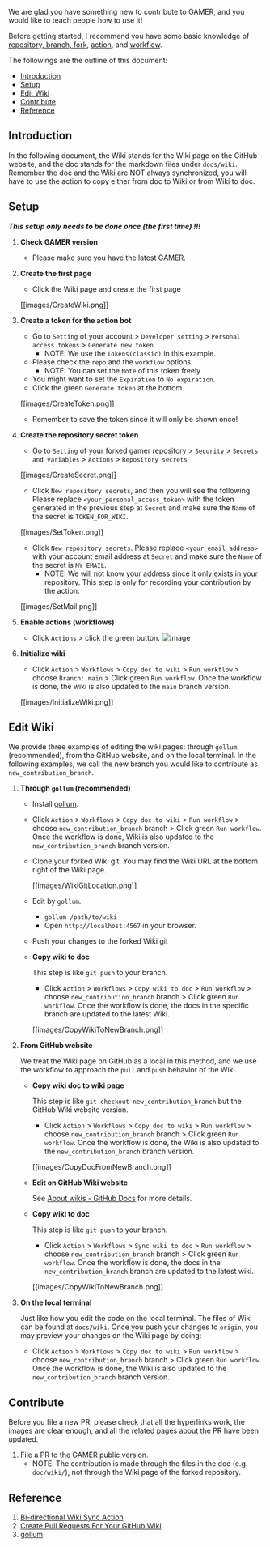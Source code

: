 We are glad you have something new to contribute to GAMER, and you would like to teach people how to use it!

Before getting started, I recommend you have some basic knowledge of [repository, branch, fork](https://docs.github.com/en/repositories/creating-and-managing-repositories/about-repositories), [action](https://docs.github.com/en/actions), and [workflow](https://docs.github.com/en/actions/using-workflows).

The followings are the outline of this document:
* [Introduction](#Introduction)
* [Setup](#Setup)
* [Edit Wiki](#Edit-Wiki)
* [Contribute](#Contribute)
* [Reference](#Reference)

## Introduction
In the following document, the Wiki stands for the Wiki page on the GitHub website, and the doc stands for the markdown files under `docs/wiki`. Remember the doc and the Wiki are NOT always synchronized, you will have to use the action to copy either from doc to Wiki or from Wiki to doc. 

## Setup
**_This setup only needs to be done once (the first time) !!!_**

1. **Check GAMER version**
   * Please make sure you have the latest GAMER.

1. **Create the first page**
   * Click the Wiki page and create the first page

   [[images/CreateWiki.png]]

1. **Create a token for the action bot**
   * Go to `Setting` of your account > `Developer setting` > `Personal access tokens` > `Generate new token`
      - NOTE: We use the `Tokens(classic)` in this example.
   * Please check the `repo` and the `workflow` options.
      - NOTE: You can set the `Note` of this token freely
   * You might want to set the `Expiration` to `No expiration`.
   * Click the green `Generate token` at the bottom.

   [[images/CreateToken.png]]

   * Remember to save the token since it will only be shown once!

1. **Create the repository secret token**
   * Go to `Setting` of your forked gamer repository > `Security` > `Secrets and variables` > `Actions` > `Repository secrets`
   
   [[images/CreateSecret.png]]

   * Click `New repository secrets`, and then you will see the following. Please replace `<your_personal_access_token>` with the token generated in the previous step at `Secret` and make sure the `Name` of the secret is `TOKEN_FOR_WIKI`. 

   [[images/SetToken.png]]

   * Click `New repository secrets`. Please replace `<your_email_address>` with your account email address at `Secret` and make sure the `Name` of the secret is `MY_EMAIL`.
      - NOTE: We will not know your address since it only exists in your repository. This step is only for recording your contribution by the action.

   [[images/SetMail.png]]

1. **Enable actions (workflows)**
   * Click `Actions` > click the green button.
   ![image](https://github.com/ChunYen-Chen/CheckNode/assets/70311975/9e58d4a8-3248-4ceb-81ff-276a6943149d)

1. **Initialize wiki**
   * Click `Action` > `Workflows` > `Copy doc to wiki` > `Run workflow` > choose `Branch: main` > Click green `Run workflow`. Once the workflow is done, the wiki is also updated to the `main` branch version.

   [[images/InitializeWiki.png]]

## Edit Wiki
We provide three examples of editing the wiki pages: through `gollum` (recommended), from the GitHub website, and on the local terminal. In the following examples, we call the new branch you would like to contribute as `new_contribution_branch`.

1. **Through `gollum` (recommended)**
   - Install [gollum](https://github.com/gollum/gollum).
   - Click `Action` > `Workflows` > `Copy doc to wiki` > `Run workflow` > choose `new_contribution_branch` branch > Click green `Run workflow`. Once the workflow is done, Wiki is also updated to the `new_contribution_branch` branch version.
   - Clone your forked Wiki git. You may find the Wiki URL at the bottom right of the Wiki page.

     [[images/WikiGitLocation.png]]

   - Edit by `gollum`. 
     * `gollum /path/to/wiki`
     * Open `http://localhost:4567` in your browser.
   - Push your changes to the forked Wiki git
   - **Copy wiki to doc**

     This step is like `git push` to your branch.
     * Click `Action` > `Workflows` > `Copy wiki to doc` > `Run workflow` > choose `new_contribution_branch` branch > Click green `Run workflow`. Once the workflow is done, the docs in the specific branch are updated to the latest Wiki.

     [[images/CopyWikiToNewBranch.png]]

1. **From GitHub website**

   We treat the Wiki page on GitHub as a local in this method, and we use the workflow to approach the `pull` and `push` behavior of the Wiki.
   - **Copy wiki doc to wiki page**

     This step is like `git checkout new_contribution_branch` but the GitHub Wiki website version. 
     * Click `Action` > `Workflows` > `Copy doc to wiki` > `Run workflow` > choose `new_contribution_branch` branch > Click green `Run workflow`. Once the workflow is done, the Wiki is also updated to the `new_contribution_branch` branch version.

      [[images/CopyDocFromNewBranch.png]]

   - **Edit on GitHub Wiki website**

      See [About wikis - GitHub Docs](https://docs.github.com/en/communities/documenting-your-project-with-wikis/about-wikis) for more details.
   - **Copy wiki to doc**

     This step is like `git push` to your branch.
     * Click `Action` > `Workflows` > `Sync wiki to doc` > `Run workflow` > choose `new_contribution_branch` branch > Click green `Run workflow`. Once the workflow is done, the docs in the `new_contribution_branch` branch are updated to the latest wiki.

      [[images/CopyWikiToNewBranch.png]]

1. **On the local terminal**

   Just like how you edit the code on the local terminal. The files of Wiki can be found at `docs/wiki`. Once you push your changes to `origin`, you may preview your changes on the Wiki page by doing:
   * Click `Action` > `Workflows` > `Copy doc to wiki` > `Run workflow` > choose `new_contribution_branch` branch > Click green `Run workflow`. Once the workflow is done, the Wiki is also updated to the `new_contribution_branch` branch version.

## Contribute
   Before you file a new PR, please check that all the hyperlinks work, the images are clear enough, and all the related pages about the PR have been updated.
   1. File a PR to the GAMER public version.
      * NOTE: The contribution is made through the files in the doc (e.g. `doc/wiki/`), not through the Wiki page of the forked repository.

## Reference
1. [Bi-directional Wiki Sync Action](https://github.com/marketplace/actions/bi-directional-wiki-sync-action)
1. [Create Pull Requests For Your GitHub Wiki](https://nimblehq.co/blog/create-github-wiki-pull-request)
1. [gollum](https://github.com/gollum/gollum)